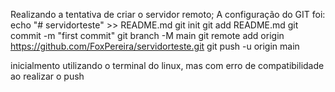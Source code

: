 Realizando a tentativa de criar o servidor remoto;
A configuração do GIT foi:
echo "# servidorteste" >> README.md
git init
git add README.md
git commit -m "first commit"
git branch -M main
git remote add origin https://github.com/FoxPereira/servidorteste.git
git push -u origin main

inicialmento utilizando o terminal do linux, mas com erro de compatibilidade ao realizar o push